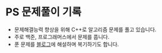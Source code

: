 # PS 문제풀이 기록
- 문제해결능력 향상을 위해 C++로 알고리즘 문제를 풀고 있습니다.
- 주로 백준, 프로그래머스에서 문제를 풉니다.
- 푼 문제를 [블로그](https://jujubebat.github.io/categories/ps/)에 해설하며 복기하기도 합니다. 


